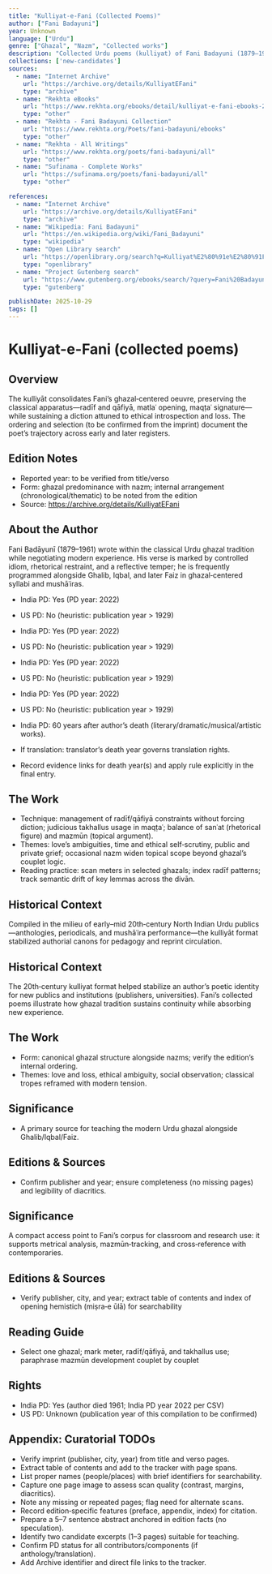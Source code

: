 ```yaml
---
title: "Kulliyat‑e‑Fani (Collected Poems)"
author: ["Fani Badayuni"]
year: Unknown
language: ["Urdu"]
genre: ["Ghazal", "Nazm", "Collected works"]
description: "Collected Urdu poems (kulliyat) of Fani Badayuni (1879–1961), predominantly ghazals employing classical radif-qafiya prosody and maqta signatures, alongside nazms reflecting early 20th-century North Indian ethical introspection and social concern within the post-Ghalib ghazal tradition."
collections: ['new-candidates']
sources:
  - name: "Internet Archive"
    url: "https://archive.org/details/KulliyatEFani"
    type: "archive"
  - name: "Rekhta eBooks"
    url: "https://www.rekhta.org/ebooks/detail/kulliyat-e-fani-ebooks-2"
    type: "other"
  - name: "Rekhta - Fani Badayuni Collection"
    url: "https://www.rekhta.org/Poets/fani-badayuni/ebooks"
    type: "other"
  - name: "Rekhta - All Writings"
    url: "https://www.rekhta.org/poets/fani-badayuni/all"
    type: "other"
  - name: "Sufinama - Complete Works"
    url: "https://sufinama.org/poets/fani-badayuni/all"
    type: "other"

references:
  - name: "Internet Archive"
    url: "https://archive.org/details/KulliyatEFani"
    type: "archive"
  - name: "Wikipedia: Fani Badayuni"
    url: "https://en.wikipedia.org/wiki/Fani_Badayuni"
    type: "wikipedia"
  - name: "Open Library search"
    url: "https://openlibrary.org/search?q=Kulliyat%E2%80%91e%E2%80%91Fani%20(Collected%20Poems)%20Fani%20Badayuni"
    type: "openlibrary"
  - name: "Project Gutenberg search"
    url: "https://www.gutenberg.org/ebooks/search/?query=Fani%20Badayuni"
    type: "gutenberg"

publishDate: 2025-10-29
tags: []
---
```


# Kulliyat-e-Fani (collected poems)

## Overview

The kulliyāt consolidates Fani’s ghazal‑centered oeuvre, preserving the classical apparatus—radīf and qāfiyā, matlaʿ opening, maqṭaʿ signature—while sustaining a diction attuned to ethical introspection and loss. The ordering and selection (to be confirmed from the imprint) document the poet’s trajectory across early and later registers.

## Edition Notes

- Reported year: to be verified from title/verso
- Form: ghazal predominance with nazm; internal arrangement (chronological/thematic) to be noted from the edition
- Source: https://archive.org/details/KulliyatEFani

## About the Author

Fani Badāyunī (1879–1961) wrote within the classical Urdu ghazal tradition while negotiating modern experience. His verse is marked by controlled idiom, rhetorical restraint, and a reflective temper; he is frequently programmed alongside Ghalib, Iqbal, and later Faiz in ghazal‑centered syllabi and mushāʿiras.

- India PD: Yes (PD year: 2022)
- US PD: No (heuristic: publication year > 1929)

- India PD: Yes (PD year: 2022)
- US PD: No (heuristic: publication year > 1929)

- India PD: Yes (PD year: 2022)
- US PD: No (heuristic: publication year > 1929)

- India PD: Yes (PD year: 2022)
- US PD: No (heuristic: publication year > 1929)

- India PD: 60 years after author’s death (literary/dramatic/musical/artistic works).
- If translation: translator’s death year governs translation rights.
- Record evidence links for death year(s) and apply rule explicitly in the final entry.

## The Work

- Technique: management of radīf/qāfiyā constraints without forcing diction; judicious takhallus usage in maqṭaʿ; balance of sanʿat (rhetorical figure) and mazmūn (topical argument).
- Themes: love’s ambiguities, time and ethical self‑scrutiny, public and private grief; occasional nazm widen topical scope beyond ghazal’s couplet logic.
- Reading practice: scan meters in selected ghazals; index radīf patterns; track semantic drift of key lemmas across the divān.

## Historical Context

Compiled in the milieu of early–mid 20th‑century North Indian Urdu publics—anthologies, periodicals, and mushāʿira performance—the kulliyāt format stabilized authorial canons for pedagogy and reprint circulation.

## Historical Context

The 20th‑century kulliyat format helped stabilize an author’s poetic identity for new publics and institutions (publishers, universities). Fani’s collected poems illustrate how ghazal tradition sustains continuity while absorbing new experience.

## The Work

- Form: canonical ghazal structure alongside nazms; verify the edition’s internal ordering.
- Themes: love and loss, ethical ambiguity, social observation; classical tropes reframed with modern tension.

## Significance

- A primary source for teaching the modern Urdu ghazal alongside Ghalib/Iqbal/Faiz.

## Editions & Sources

- Confirm publisher and year; ensure completeness (no missing pages) and legibility of diacritics.

## Significance

A compact access point to Fani’s corpus for classroom and research use: it supports metrical analysis, mazmūn‑tracking, and cross‑reference with contemporaries.

## Editions & Sources

- Verify publisher, city, and year; extract table of contents and index of opening hemistich (miṣra‑e ūlā) for searchability

## Reading Guide

- Select one ghazal; mark meter, radīf/qāfiyā, and takhallus use; paraphrase mazmūn development couplet by couplet

## Rights

- India PD: Yes (author died 1961; India PD year 2022 per CSV)
- US PD: Unknown (publication year of this compilation to be confirmed)

## Appendix: Curatorial TODOs

- Verify imprint (publisher, city, year) from title and verso pages.
- Extract table of contents and add to the tracker with page spans.
- List proper names (people/places) with brief identifiers for searchability.
- Capture one page image to assess scan quality (contrast, margins, diacritics).
- Note any missing or repeated pages; flag need for alternate scans.
- Record edition‑specific features (preface, appendix, index) for citation.
- Prepare a 5–7 sentence abstract anchored in edition facts (no speculation).
- Identify two candidate excerpts (1–3 pages) suitable for teaching.
- Confirm PD status for all contributors/components (if anthology/translation).
- Add Archive identifier and direct file links to the tracker.
